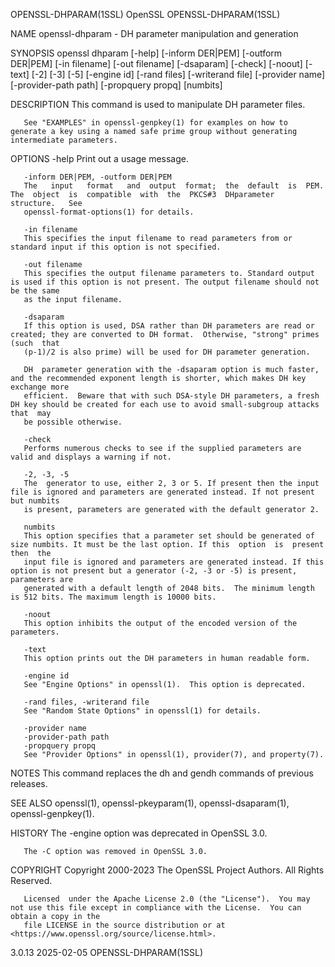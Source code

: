 OPENSSL-DHPARAM(1SSL)							    OpenSSL							 OPENSSL-DHPARAM(1SSL)

NAME
       openssl-dhparam - DH parameter manipulation and generation

SYNOPSIS
       openssl dhparam [-help] [-inform DER|PEM] [-outform DER|PEM] [-in filename] [-out filename] [-dsaparam] [-check] [-noout] [-text] [-2] [-3] [-5]
       [-engine id] [-rand files] [-writerand file] [-provider name] [-provider-path path] [-propquery propq] [numbits]

DESCRIPTION
       This command is used to manipulate DH parameter files.

       See "EXAMPLES" in openssl-genpkey(1) for examples on how to generate a key using a named safe prime group without generating intermediate parameters.

OPTIONS
       -help
	   Print out a usage message.

       -inform DER|PEM, -outform DER|PEM
	   The	 input	 format	  and  output  format;	the  default  is  PEM.	 The  object  is  compatible  with  the	 PKCS#3	 DHparameter  structure.   See
	   openssl-format-options(1) for details.

       -in filename
	   This specifies the input filename to read parameters from or standard input if this option is not specified.

       -out filename
	   This specifies the output filename parameters to. Standard output is used if this option is not present. The output filename should not be the same
	   as the input filename.

       -dsaparam
	   If this option is used, DSA rather than DH parameters are read or created; they are converted to DH format.	Otherwise, "strong" primes (such  that
	   (p-1)/2 is also prime) will be used for DH parameter generation.

	   DH  parameter generation with the -dsaparam option is much faster, and the recommended exponent length is shorter, which makes DH key exchange more
	   efficient.  Beware that with such DSA-style DH parameters, a fresh DH key should be created for each use to avoid small-subgroup attacks  that  may
	   be possible otherwise.

       -check
	   Performs numerous checks to see if the supplied parameters are valid and displays a warning if not.

       -2, -3, -5
	   The	generator to use, either 2, 3 or 5. If present then the input file is ignored and parameters are generated instead. If not present but numbits
	   is present, parameters are generated with the default generator 2.

       numbits
	   This option specifies that a parameter set should be generated of size numbits. It must be the last option. If this	option	is  present  then  the
	   input file is ignored and parameters are generated instead. If this option is not present but a generator (-2, -3 or -5) is present, parameters are
	   generated with a default length of 2048 bits.  The minimum length is 512 bits. The maximum length is 10000 bits.

       -noout
	   This option inhibits the output of the encoded version of the parameters.

       -text
	   This option prints out the DH parameters in human readable form.

       -engine id
	   See "Engine Options" in openssl(1).	This option is deprecated.

       -rand files, -writerand file
	   See "Random State Options" in openssl(1) for details.

       -provider name
       -provider-path path
       -propquery propq
	   See "Provider Options" in openssl(1), provider(7), and property(7).

NOTES
       This command replaces the dh and gendh commands of previous releases.

SEE ALSO
       openssl(1), openssl-pkeyparam(1), openssl-dsaparam(1), openssl-genpkey(1).

HISTORY
       The -engine option was deprecated in OpenSSL 3.0.

       The -C option was removed in OpenSSL 3.0.

COPYRIGHT
       Copyright 2000-2023 The OpenSSL Project Authors. All Rights Reserved.

       Licensed	 under the Apache License 2.0 (the "License").	You may not use this file except in compliance with the License.  You can obtain a copy in the
       file LICENSE in the source distribution or at <https://www.openssl.org/source/license.html>.

3.0.13									  2025-02-05							 OPENSSL-DHPARAM(1SSL)
